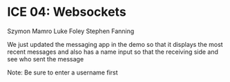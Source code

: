 # ICE 04: Websockets

Szymon Mamro
Luke Foley
Stephen Fanning

We just updated the messaging app in the demo so that it displays the most recent
messages and also has a name input so that the receiving side and see who sent the message

Note: Be sure to enter a username first

